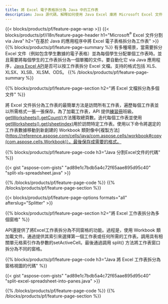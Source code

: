 ```yaml
---
title: 將 Excel 電子表格拆分為 Java 中的工作表
description: Java 源代碼，解釋如何使用 Java Excel 庫將 Microsoft Excel 文件拆分為多個文檔
---
```

{{< blocks/products/pf/feature-page-wrap >}}
{{< blocks/products/pf/i18n/feature-page-header h1="Microsoft<sup>&reg;</sup> Excel 文件分割 via Java" h2="在基於 Java 的應用程序中將 Excel 電子表格拆分為工作表" >}}
{{% blocks/products/pf/feature-page-summary %}}
有多種場景，當需要拆分 Excel 文件（例如包含學生數據的電子表格）並為每個學生分配單個工作表時。並且需要將每個學生的工作表拆分為一個單獨的文件。要自動化它 via Java 應用程序，[Java Excel API](/cells/zh-hant/java/)是否可以按工作表拆分 Excel 文檔。支持的格式包括 XLS、XLSX、XLSB、XLSM、ODS。
{{% /blocks/products/pf/feature-page-summary %}}

{{% blocks/products/pf/feature-page-section h2="將 Excel 文檔拆分為多個文件" %}}

將 Excel 文件拆分為工作表的最簡單方法是訪問所有工作表，遍歷每個工作表並以所需格式一張一張保存。為了加載工作表，API 提供[練習冊](https://reference.aspose.com/cells/java/com.aspose.cells/Workbook)班級。[getWorksheets().getCount()](https://reference.aspose.com/cells/java/com.aspose.cells/worksheetcollection#Count)方法獲取總頁數。迭代每個工作表並使用[getWorksheets().get(sheetindex)](https://reference.aspose.com/cells/java/com.aspose.cells/worksheetcollection#get)用於訪問特定工作表。使用以下命令將選定的工作表數據移動到新創建的 Workbook 類對像中[複製方法](https://reference.aspose.com/cells/java/com.aspose.cells/workbook#copy(com.aspose.cells.Workbook)）。最後保存成需要的格式。

{{% blocks/products/pf/feature-page-code h3="Java 分割Excel文件的代碼" %}}

{{< gist "aspose-com-gists" "ad89e1c7bdb5a4c72f65aae895d95c40" "split-xls-spreadsheet.java" >}}

{{% /blocks/products/pf/feature-page-code %}}
{{% /blocks/products/pf/feature-page-section %}}

{{< blocks/products/pf/feature-page-options formats="all" afterslug="Splitter" >}}

{{% blocks/products/pf/feature-page-section h2="將 Excel 工作表拆分為多個窗格" %}}

API還提供了將Excel工作表拆分為不同窗格的功能。過程是，使用 Workbook 類加載文件。通過提供其索引來選擇第一個工作表或任何所需的工作表。調用具有相關單元格索引作為參數的setActiveCell。最後通過調用 split() 方法將工作表窗口拆分為不同的窗格。

{{% blocks/products/pf/feature-page-code h3="Java 將 Excel 工作表拆分為窗格視圖的代碼" %}}

{{< gist "aspose-com-gists" "ad89e1c7bdb5a4c72f65aae895d95c40" "split-excel-spreadsheet-into-panes.java" >}}

{{% /blocks/products/pf/feature-page-code %}}
{{% /blocks/products/pf/feature-page-section %}}
